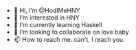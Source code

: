 - 👋 Hi, I’m @HodlMeHNY
- 👀 I’m interested in HNY
- 🌱 I’m currently learning Haskell
- 💞️ I’m looking to collaborate on love baby
- 📫 How to reach me..can't, I reach you.

<!---
HodlMeHNY/HodlMeHNY is a ✨ special ✨ repository because its `README.md` (this file) appears on your GitHub profile.
You can click the Preview link to take a look at your changes.
--->
